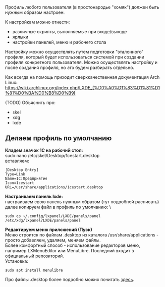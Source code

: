 Профиль любого пользователя (в простонародье "хомяк") должен быть нужным образом настроен. 

К настройкам можно отнести:
- различные скрипты, выполняемые при входе/выходе
- ярлыки
- настройки панелей, меню и рабочего стола

Настройку можно осуществлять путем подготовки "эталонного" профиля, который будет использоваться системой при создании профиля конкретного пользователя.
Можно осуществлять настройку и после создания профиля, но это будем разбирать отдельно.

Как всегда на помощь приходит сверхкачественная документация Arch Linux:
https://wiki.archlinux.org/index.php/LXDE_(%D0%A0%D1%83%D1%81%D1%81%D0%BA%D0%B8%D0%B9)


(TODO) Объяснить про:
- skel
- xdg
- lxde

## Делаем профиль по умолчанию

**Кладем значок 1С на рабочий стол:**  
sudo nano /etc/skel/Desktop/1cestart.desktop  
вставляем:
```
[Desktop Entry]
Type=Link
Name=1С:Предприятие
Icon=1cestart
URL=/usr/share/applications/1cestart.desktop
```

**Настраиваем панель lxde:**  
настраиваем свою панель нужным образом (тут подробней расписать)  
далее копируем файл в профиль по умолчанию:  \
```
sudo cp ~/.config/lxpanel/LXDE/panels/panel /etc/xdg/lxpanel/LXDE/panels/panel
```

**Редактируем меню приложений (Пуск)**  
Меню строится по файлам .desktop из каталога /usr/share/applications - просто добавляем, удаляем, меняем файлы.  
Более комфортный способ - использование редакторов меню, например LXMenuEditor или MenuLibre. Последний входит в официальный репозиторий.  
Установка:
```
sudo apt install menulibre
```
Про файлы .desktop более подробно можно почитать [здесь](https://specifications.freedesktop.org/desktop-entry-spec/latest/).  
